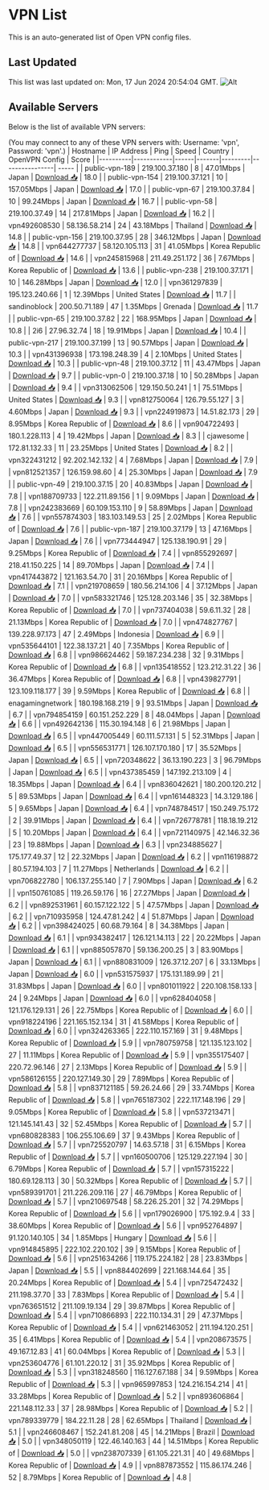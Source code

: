 # VPN List

This is an auto-generated list of Open VPN config files.

## Last Updated

This list was last updated on: Mon, 17 Jun 2024 20:54:04 GMT.
![Alt](https://repobeats.axiom.co/api/embed/186b98318ef1479477931607c1ad7d823f12451f.svg "Repobeats analytics image")

## Available Servers

Below is the list of available VPN servers:

(You may connect to any of these VPN servers with: Username: 'vpn', Password: 'vpn'.)
| Hostname | IP Address | Ping | Speed | Country | OpenVPN Config | Score |
|----------|------------|------|-------|---------|----------------| ----- |
| public-vpn-189 | 219.100.37.180 | 8 | 47.01Mbps | Japan | [Download 📥](./configs/server_0_JP.ovpn) | 18.0 |
| public-vpn-154 | 219.100.37.121 | 10 | 157.05Mbps | Japan | [Download 📥](./configs/server_1_JP.ovpn) | 17.0 |
| public-vpn-67 | 219.100.37.84 | 10 | 99.24Mbps | Japan | [Download 📥](./configs/server_2_JP.ovpn) | 16.7 |
| public-vpn-58 | 219.100.37.49 | 14 | 217.81Mbps | Japan | [Download 📥](./configs/server_3_JP.ovpn) | 16.2 |
| vpn492608530 | 58.136.58.214 | 24 | 43.18Mbps | Thailand | [Download 📥](./configs/server_4_TH.ovpn) | 14.8 |
| public-vpn-156 | 219.100.37.95 | 28 | 346.12Mbps | Japan | [Download 📥](./configs/server_5_JP.ovpn) | 14.8 |
| vpn644277737 | 58.120.105.113 | 31 | 41.05Mbps | Korea Republic of | [Download 📥](./configs/server_6_KR.ovpn) | 14.6 |
| vpn245815968 | 211.49.251.172 | 36 | 7.67Mbps | Korea Republic of | [Download 📥](./configs/server_7_KR.ovpn) | 13.6 |
| public-vpn-238 | 219.100.37.171 | 10 | 146.28Mbps | Japan | [Download 📥](./configs/server_8_JP.ovpn) | 12.0 |
| vpn361297839 | 195.123.240.66 | 1 | 12.39Mbps | United States | [Download 📥](./configs/server_9_US.ovpn) | 11.7 |
| sandinoblock | 200.50.71.189 | 47 | 1.35Mbps | Grenada | [Download 📥](./configs/server_10_GD.ovpn) | 11.7 |
| public-vpn-65 | 219.100.37.82 | 22 | 168.95Mbps | Japan | [Download 📥](./configs/server_11_JP.ovpn) | 10.8 |
| 2i6 | 27.96.32.74 | 18 | 19.91Mbps | Japan | [Download 📥](./configs/server_12_JP.ovpn) | 10.4 |
| public-vpn-217 | 219.100.37.199 | 13 | 90.57Mbps | Japan | [Download 📥](./configs/server_13_JP.ovpn) | 10.3 |
| vpn431396938 | 173.198.248.39 | 4 | 2.10Mbps | United States | [Download 📥](./configs/server_14_US.ovpn) | 10.3 |
| public-vpn-48 | 219.100.37.12 | 11 | 43.47Mbps | Japan | [Download 📥](./configs/server_15_JP.ovpn) | 9.7 |
| public-vpn-0 | 219.100.37.18 | 10 | 50.28Mbps | Japan | [Download 📥](./configs/server_16_JP.ovpn) | 9.4 |
| vpn313062506 | 129.150.50.241 | 1 | 75.51Mbps | United States | [Download 📥](./configs/server_17_US.ovpn) | 9.3 |
| vpn812750064 | 126.79.55.127 | 3 | 4.60Mbps | Japan | [Download 📥](./configs/server_18_JP.ovpn) | 9.3 |
| vpn224919873 | 14.51.82.173 | 29 | 8.95Mbps | Korea Republic of | [Download 📥](./configs/server_19_KR.ovpn) | 8.6 |
| vpn904722493 | 180.1.228.113 | 4 | 19.42Mbps | Japan | [Download 📥](./configs/server_20_JP.ovpn) | 8.3 |
| cjawesome | 172.81.132.33 | 11 | 23.25Mbps | United States | [Download 📥](./configs/server_21_US.ovpn) | 8.2 |
| vpn322431212 | 92.202.142.132 | 4 | 7.68Mbps | Japan | [Download 📥](./configs/server_22_JP.ovpn) | 7.9 |
| vpn812521357 | 126.159.98.60 | 4 | 25.30Mbps | Japan | [Download 📥](./configs/server_23_JP.ovpn) | 7.9 |
| public-vpn-49 | 219.100.37.15 | 20 | 40.83Mbps | Japan | [Download 📥](./configs/server_24_JP.ovpn) | 7.8 |
| vpn188709733 | 122.211.89.156 | 1 | 9.09Mbps | Japan | [Download 📥](./configs/server_25_JP.ovpn) | 7.8 |
| vpn242383669 | 60.109.153.110 | 9 | 58.89Mbps | Japan | [Download 📥](./configs/server_26_JP.ovpn) | 7.6 |
| vpn557874303 | 183.103.149.53 | 25 | 2.02Mbps | Korea Republic of | [Download 📥](./configs/server_27_KR.ovpn) | 7.6 |
| public-vpn-187 | 219.100.37.179 | 13 | 47.16Mbps | Japan | [Download 📥](./configs/server_28_JP.ovpn) | 7.6 |
| vpn773444947 | 125.138.190.91 | 29 | 9.25Mbps | Korea Republic of | [Download 📥](./configs/server_29_KR.ovpn) | 7.4 |
| vpn855292697 | 218.41.150.225 | 14 | 89.70Mbps | Japan | [Download 📥](./configs/server_30_JP.ovpn) | 7.4 |
| vpn417443872 | 121.163.54.70 | 31 | 20.16Mbps | Korea Republic of | [Download 📥](./configs/server_31_KR.ovpn) | 7.1 |
| vpn219708659 | 180.56.214.106 | 4 | 37.12Mbps | Japan | [Download 📥](./configs/server_32_JP.ovpn) | 7.0 |
| vpn583321746 | 125.128.203.146 | 35 | 32.38Mbps | Korea Republic of | [Download 📥](./configs/server_33_KR.ovpn) | 7.0 |
| vpn737404038 | 59.6.11.32 | 28 | 21.13Mbps | Korea Republic of | [Download 📥](./configs/server_34_KR.ovpn) | 7.0 |
| vpn474827767 | 139.228.97.173 | 47 | 2.49Mbps | Indonesia | [Download 📥](./configs/server_35_ID.ovpn) | 6.9 |
| vpn535644101 | 122.38.137.21 | 40 | 7.35Mbps | Korea Republic of | [Download 📥](./configs/server_36_KR.ovpn) | 6.8 |
| vpn986624462 | 59.187.234.238 | 32 | 9.31Mbps | Korea Republic of | [Download 📥](./configs/server_37_KR.ovpn) | 6.8 |
| vpn135418552 | 123.212.31.22 | 36 | 36.47Mbps | Korea Republic of | [Download 📥](./configs/server_38_KR.ovpn) | 6.8 |
| vpn439827791 | 123.109.118.177 | 39 | 9.59Mbps | Korea Republic of | [Download 📥](./configs/server_39_KR.ovpn) | 6.8 |
| enagamingnetwork | 180.198.168.219 | 9 | 93.51Mbps | Japan | [Download 📥](./configs/server_40_JP.ovpn) | 6.7 |
| vpn794854159 | 60.151.252.229 | 8 | 48.04Mbps | Japan | [Download 📥](./configs/server_41_JP.ovpn) | 6.6 |
| vpn492642136 | 115.30.194.148 | 6 | 21.98Mbps | Japan | [Download 📥](./configs/server_42_JP.ovpn) | 6.5 |
| vpn447005449 | 60.111.57.131 | 5 | 52.31Mbps | Japan | [Download 📥](./configs/server_43_JP.ovpn) | 6.5 |
| vpn556531771 | 126.107.170.180 | 17 | 35.52Mbps | Japan | [Download 📥](./configs/server_44_JP.ovpn) | 6.5 |
| vpn720348622 | 36.13.190.223 | 3 | 96.79Mbps | Japan | [Download 📥](./configs/server_45_JP.ovpn) | 6.5 |
| vpn437385459 | 147.192.213.109 | 4 | 18.35Mbps | Japan | [Download 📥](./configs/server_46_JP.ovpn) | 6.4 |
| vpn836042621 | 180.200.120.212 | 5 | 89.53Mbps | Japan | [Download 📥](./configs/server_47_JP.ovpn) | 6.4 |
| vpn161448323 | 14.3.129.186 | 5 | 9.65Mbps | Japan | [Download 📥](./configs/server_48_JP.ovpn) | 6.4 |
| vpn748784517 | 150.249.75.172 | 2 | 39.91Mbps | Japan | [Download 📥](./configs/server_49_JP.ovpn) | 6.4 |
| vpn726778781 | 118.18.19.212 | 5 | 10.20Mbps | Japan | [Download 📥](./configs/server_50_JP.ovpn) | 6.4 |
| vpn721140975 | 42.146.32.36 | 23 | 19.88Mbps | Japan | [Download 📥](./configs/server_51_JP.ovpn) | 6.3 |
| vpn234885627 | 175.177.49.37 | 12 | 22.32Mbps | Japan | [Download 📥](./configs/server_52_JP.ovpn) | 6.2 |
| vpn116198872 | 80.57.194.103 | 7 | 11.27Mbps | Netherlands | [Download 📥](./configs/server_53_NL.ovpn) | 6.2 |
| vpn706822780 | 106.137.255.140 | 7 | 7.90Mbps | Japan | [Download 📥](./configs/server_54_JP.ovpn) | 6.2 |
| vpn150761085 | 119.26.59.176 | 16 | 27.27Mbps | Japan | [Download 📥](./configs/server_55_JP.ovpn) | 6.2 |
| vpn892531961 | 60.157.122.122 | 5 | 47.57Mbps | Japan | [Download 📥](./configs/server_56_JP.ovpn) | 6.2 |
| vpn710935958 | 124.47.81.242 | 4 | 51.87Mbps | Japan | [Download 📥](./configs/server_57_JP.ovpn) | 6.2 |
| vpn398424025 | 60.68.79.164 | 8 | 34.38Mbps | Japan | [Download 📥](./configs/server_58_JP.ovpn) | 6.1 |
| vpn934382417 | 126.121.14.113 | 22 | 20.22Mbps | Japan | [Download 📥](./configs/server_59_JP.ovpn) | 6.1 |
| vpn885057870 | 59.136.200.25 | 3 | 83.90Mbps | Japan | [Download 📥](./configs/server_60_JP.ovpn) | 6.1 |
| vpn880831009 | 126.37.12.207 | 6 | 33.13Mbps | Japan | [Download 📥](./configs/server_61_JP.ovpn) | 6.0 |
| vpn531575937 | 175.131.189.99 | 21 | 31.83Mbps | Japan | [Download 📥](./configs/server_62_JP.ovpn) | 6.0 |
| vpn801011922 | 220.108.158.133 | 24 | 9.24Mbps | Japan | [Download 📥](./configs/server_63_JP.ovpn) | 6.0 |
| vpn628404058 | 121.176.129.131 | 26 | 22.75Mbps | Korea Republic of | [Download 📥](./configs/server_64_KR.ovpn) | 6.0 |
| vpn918224196 | 221.165.152.134 | 31 | 41.58Mbps | Korea Republic of | [Download 📥](./configs/server_65_KR.ovpn) | 6.0 |
| vpn324263365 | 222.110.157.169 | 31 | 9.48Mbps | Korea Republic of | [Download 📥](./configs/server_66_KR.ovpn) | 5.9 |
| vpn780759758 | 121.135.123.102 | 27 | 11.11Mbps | Korea Republic of | [Download 📥](./configs/server_67_KR.ovpn) | 5.9 |
| vpn355175407 | 220.72.96.146 | 27 | 2.13Mbps | Korea Republic of | [Download 📥](./configs/server_68_KR.ovpn) | 5.9 |
| vpn586126155 | 220.127.149.30 | 29 | 7.89Mbps | Korea Republic of | [Download 📥](./configs/server_69_KR.ovpn) | 5.8 |
| vpn837121185 | 59.26.24.66 | 29 | 33.74Mbps | Korea Republic of | [Download 📥](./configs/server_70_KR.ovpn) | 5.8 |
| vpn765187302 | 222.117.148.196 | 29 | 9.05Mbps | Korea Republic of | [Download 📥](./configs/server_71_KR.ovpn) | 5.8 |
| vpn537213471 | 121.145.141.43 | 32 | 52.45Mbps | Korea Republic of | [Download 📥](./configs/server_72_KR.ovpn) | 5.7 |
| vpn680828383 | 106.255.106.69 | 37 | 9.43Mbps | Korea Republic of | [Download 📥](./configs/server_73_KR.ovpn) | 5.7 |
| vpn725520797 | 14.63.57.18 | 31 | 6.15Mbps | Korea Republic of | [Download 📥](./configs/server_74_KR.ovpn) | 5.7 |
| vpn160500706 | 125.129.227.194 | 30 | 6.79Mbps | Korea Republic of | [Download 📥](./configs/server_75_KR.ovpn) | 5.7 |
| vpn157315222 | 180.69.128.113 | 30 | 50.32Mbps | Korea Republic of | [Download 📥](./configs/server_76_KR.ovpn) | 5.7 |
| vpn589391701 | 211.226.209.116 | 27 | 46.79Mbps | Korea Republic of | [Download 📥](./configs/server_77_KR.ovpn) | 5.7 |
| vpn210697548 | 58.226.25.201 | 32 | 74.29Mbps | Korea Republic of | [Download 📥](./configs/server_78_KR.ovpn) | 5.6 |
| vpn179026900 | 175.192.9.4 | 33 | 38.60Mbps | Korea Republic of | [Download 📥](./configs/server_79_KR.ovpn) | 5.6 |
| vpn952764897 | 91.120.140.105 | 34 | 1.85Mbps | Hungary | [Download 📥](./configs/server_80_HU.ovpn) | 5.6 |
| vpn914845895 | 222.102.220.102 | 39 | 9.15Mbps | Korea Republic of | [Download 📥](./configs/server_81_KR.ovpn) | 5.6 |
| vpn251634266 | 119.175.224.182 | 28 | 23.83Mbps | Japan | [Download 📥](./configs/server_82_JP.ovpn) | 5.5 |
| vpn884402699 | 221.168.144.64 | 35 | 20.24Mbps | Korea Republic of | [Download 📥](./configs/server_83_KR.ovpn) | 5.4 |
| vpn725472432 | 211.198.37.70 | 33 | 7.83Mbps | Korea Republic of | [Download 📥](./configs/server_84_KR.ovpn) | 5.4 |
| vpn763651512 | 211.109.19.134 | 29 | 39.87Mbps | Korea Republic of | [Download 📥](./configs/server_85_KR.ovpn) | 5.4 |
| vpn710866893 | 222.110.134.31 | 29 | 47.37Mbps | Korea Republic of | [Download 📥](./configs/server_86_KR.ovpn) | 5.4 |
| vpn621463052 | 211.194.120.251 | 35 | 6.41Mbps | Korea Republic of | [Download 📥](./configs/server_87_KR.ovpn) | 5.4 |
| vpn208673575 | 49.167.12.83 | 41 | 60.04Mbps | Korea Republic of | [Download 📥](./configs/server_88_KR.ovpn) | 5.3 |
| vpn253604776 | 61.101.220.12 | 31 | 35.92Mbps | Korea Republic of | [Download 📥](./configs/server_89_KR.ovpn) | 5.3 |
| vpn318248560 | 116.127.67.188 | 34 | 9.59Mbps | Korea Republic of | [Download 📥](./configs/server_90_KR.ovpn) | 5.3 |
| vpn965997853 | 124.216.154.214 | 41 | 33.28Mbps | Korea Republic of | [Download 📥](./configs/server_91_KR.ovpn) | 5.2 |
| vpn893606864 | 221.148.112.33 | 37 | 28.98Mbps | Korea Republic of | [Download 📥](./configs/server_92_KR.ovpn) | 5.2 |
| vpn789339779 | 184.22.11.28 | 28 | 62.65Mbps | Thailand | [Download 📥](./configs/server_93_TH.ovpn) | 5.1 |
| vpn246608467 | 152.241.81.208 | 45 | 14.21Mbps | Brazil | [Download 📥](./configs/server_94_BR.ovpn) | 5.0 |
| vpn348050119 | 122.46.140.163 | 44 | 14.51Mbps | Korea Republic of | [Download 📥](./configs/server_95_KR.ovpn) | 5.0 |
| vpn238707339 | 61.105.221.31 | 40 | 49.68Mbps | Korea Republic of | [Download 📥](./configs/server_96_KR.ovpn) | 4.9 |
| vpn887873552 | 115.86.174.246 | 52 | 8.79Mbps | Korea Republic of | [Download 📥](./configs/server_97_KR.ovpn) | 4.8 |
